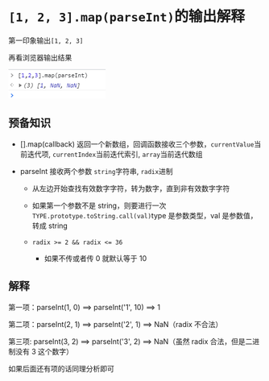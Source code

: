 # `[1, 2, 3].map(parseInt)`的输出解释

第一印象输出`[1, 2, 3]`

再看浏览器输出结果

![](https://raw.githubusercontent.com/AaronKwong929/pictures/master/20210805091143.png)

## 预备知识

- [].map(callback) 返回一个新数组，回调函数接收三个参数，`currentValue`当前迭代项, `currentIndex`当前迭代索引, `array`当前迭代数组

- parseInt 接收两个参数 `string`字符串, `radix`进制

  - 从左边开始查找有效数字字符，转为数字，直到非有效数字字符

  - 如果第一个参数不是 string，则要进行一次`TYPE.prototype.toString.call(val)`type 是参数类型，val 是参数值，转成 string

  - `radix >= 2 && radix <= 36`

    - 如果不传或者传 0 就默认等于 10

## 解释

第一项：parseInt(1, 0) ==> parseInt('1', 10) ==> 1

第二项：parseInt(2, 1) ==> parseInt('2', 1) ==> NaN（radix 不合法）

第三项: parseInt(3, 2) ==> parseInt('3', 2) ==> NaN（虽然 radix 合法，但是二进制没有 3 这个数字）

如果后面还有项的话同理分析即可
